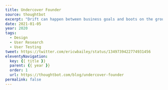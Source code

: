```yaml
---
title: Undercover Founder
source: thoughtbot
excerpt: "Drift can happen between business goals and boots on the ground. When that happens, problems arise"
date: 2021-01-05
year: 2020
tags:
  - Design
  - User Research
  - User Testing
tweet: https://twitter.com/ericwbailey/status/1349739422774931456
eleventyNavigation:
  key: {{ title }}
  parent: {{ year }}
  order: 1
  url: https://thoughtbot.com/blog/undercover-founder
permalink: false
---
```

